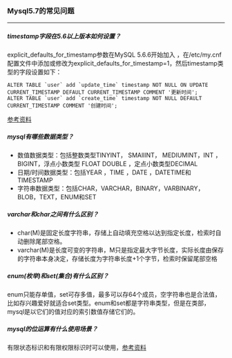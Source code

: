 ### Mysql5.7的常见问题

------

##### timestamp字段在5.6以上版本如何设置？

explicit_defaults_for_timestamp参数在MySQL 5.6.6开始加入 ，在/etc/my.cnf配置文件中添加或修改为explicit_defaults_for_timestamp=1，然后timestamp类型的字段设置如下：

```mysql
ALTER TABLE `user` add `update_time` timestamp NOT NULL ON UPDATE CURRENT_TIMESTAMP DEFAULT CURRENT_TIMESTAMP COMMENT '更新时间';
ALTER TABLE `user` add `create_time` timestamp NOT NULL DEFAULT CURRENT_TIMESTAMP COMMENT '创建时间';
```

[参考资料](http://www.ywnds.com/?p=8309)

##### mysql有哪些数据类型？

- 数值数据类型：包括整数类型TINYINT， SMAllINT， MEDIUMINT，INT ，BIGINT，浮点小数类型 FLOAT DOUBLE ，定点小数类型DECIMAL
- 日期/时间数据类型：包括YEAR ，TIME ，DATE ，DATETIME和TIMESTAMP
- 字符串数据类型：包括CHAR，VARCHAR，BINARY，VARBINARY，BLOB，TEXT，ENUM和SET

##### varchar和char之间有什么区别？

- char(M)是固定长度字符串，存储上自动填充空格以达到指定长度，检索时自动删除尾部空格。
- varchar(M)是长度可变的字符串，M只是指定最大字节长度，实际长度由保存的字符串本身决定，存储长度为字符串长度+1个字节，检索时保留尾部空格

##### enum(枚举)和set(集合)有什么区别？

​    enum只能存单值，set可存多值，最多可以存64个成员，空字符串也是合法值，比如存兴趣爱好就适合set类型。enum和set都是字符串类型，但是在类部，mysql是以它们的值对应的索引数值存储它们的。

##### mysql的位运算有什么使用场景？

  有限状态标识和有限权限标识时可以使用，[参考资料](https://www.cnblogs.com/heluo/p/3422357.html)